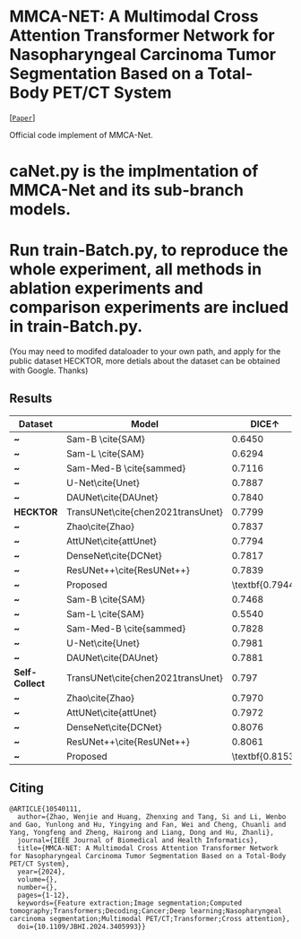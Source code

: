# MMCA-NET: A Multimodal Cross Attention Transformer Network for Nasopharyngeal Carcinoma Tumor Segmentation Based on a Total-Body PET/CT System
[[`Paper`](https://doi.org/10.1109/JBHI.2024.3405993)]

Official code implement of MMCA-Net.
# caNet.py is the implmentation of MMCA-Net and its sub-branch models.
# Run train-Batch.py, to reproduce the whole experiment, all methods in ablation experiments and comparison experiments are inclued in train-Batch.py.
(You may need to modifed dataloader to your own path, and apply for the public dataset HECKTOR, more detials about the dataset can be obtained with Google. Thanks)

## Results
| **Dataset**      | **Model**                         | **DICE$\uparrow$** | **HD95$\downarrow$** | **VOE$\downarrow$** | **RVD$\downarrow$** |
|------------------|-----------------------------------|--------------------|----------------------|---------------------|---------------------|
| **~**            | Sam-B \cite{SAM}                  | 0.6450             | 14.7267              | 0.3717              | 0.8935              |
| **~**            | Sam-L \cite{SAM}                  | 0.6294             | 14.3043              | 0.4078              | 1.0333              |
| **~**            | Sam-Med-B \cite{sammed}           | 0.7116             | 8.7302               | 0.2767              | 0.3136              |
| **~**            | U-Net\cite{Unet}                  | 0.7887             | 4.2196               | 0.2113              | 0.1528              |
| **~**            | DAUNet\cite{DAUnet}               | 0.7840             | 5.1349               | 0.2160              | 0.1339              |
| **HECKTOR**      | TransUNet\cite{chen2021transUnet} | 0.7799             | 5.7205               | 0.2201              | 0.1664              |
| **~**            | Zhao\cite{Zhao}                   | 0.7837             | 4.5817               | 0.2163              | 0.1923              |
| **~**            | AttUNet\cite{attUnet}             | 0.7794             | 8.1697               | 0.2206              | 0.2032              |
| **~**            | DenseNet\cite{DCNet}              | 0.7817             | 4.5893               | 0.2183              | 0.1755              |
| **~**            | ResUNet++\cite{ResUNet++}         | 0.7839             | 4.0542               | 0.2161              | 0.1841              |
| **~**            | Proposed                          | \textbf{0.7944}    | \textbf{3.9450}      | \textbf{0.2056}     | \textbf{0.1113}     |
| **~**            | Sam-B \cite{SAM}                  | 0.7468             | 12.7546              | 0.5250              | 0.9715              |
| **~**            | Sam-L \cite{SAM}                  | 0.5540             | 21.1386              | 0.4953              | 0.8624              |
| **~**            | Sam-Med-B \cite{sammed}           | 0.7828             | 11.2839              | 0.4788              | 0.9684              |
| **~**            | U-Net\cite{Unet}                  | 0.7981             | 10.9227              | 0.2019              | 0.5484              |
| **~**            | DAUNet\cite{DAUnet}               | 0.7881             | 12.2515              | 0.2119              | 0.5756              |
| **Self-Collect** | TransUNet\cite{chen2021transUnet} | 0.797              | 11.945               | 0.2034              | 0.5190              |
| **~**            | Zhao\cite{Zhao}                   | 0.7970             | 11.0422              | 0.2029              | 0.5402              |
| **~**            | AttUNet\cite{attUnet}             | 0.7972             | 10.7563              | 0.2028              | 0.5449              |
| **~**            | DenseNet\cite{DCNet}              | 0.8076             | 12.2831              | 0.1924              | 0.5403              |
| **~**            | ResUNet++\cite{ResUNet++}         | 0.8061             | 12.1215              | 0.1939              | 0.6771              |
| **~**            | Proposed                          | \textbf{0.8153}    | \textbf{9.9860}      | \textbf{0.1847}     | \textbf{0.4998}     |


## Citing

```
@ARTICLE{10540111,
  author={Zhao, Wenjie and Huang, Zhenxing and Tang, Si and Li, Wenbo and Gao, Yunlong and Hu, Yingying and Fan, Wei and Cheng, Chuanli and Yang, Yongfeng and Zheng, Hairong and Liang, Dong and Hu, Zhanli},
  journal={IEEE Journal of Biomedical and Health Informatics}, 
  title={MMCA-NET: A Multimodal Cross Attention Transformer Network for Nasopharyngeal Carcinoma Tumor Segmentation Based on a Total-Body PET/CT System}, 
  year={2024},
  volume={},
  number={},
  pages={1-12},
  keywords={Feature extraction;Image segmentation;Computed tomography;Transformers;Decoding;Cancer;Deep learning;Nasopharyngeal carcinoma segmentation;Multimodal PET/CT;Transformer;Cross attention},
  doi={10.1109/JBHI.2024.3405993}}

```
